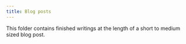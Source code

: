 ```yaml
---
title: Blog posts
---
```


This folder contains finished writings at the length of a short to medium sized blog post.
